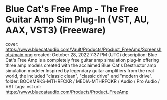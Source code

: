 # Blue Cat's Free Amp - The Free Guitar Amp Sim Plug-In (VST, AU, AAX, VST3) (Freeware)

cover: https://www.bluecataudio.com/Vault/Products/Product_FreeAmp/Screenshots/main.png
created: October 28, 2022 7:37 PM (UTC)
description: Blue Cat's Free Amp is a completely free guitar amp simulation plug-in offering three amp models created with the acclaimed Blue Cat's Destructor amp simulation modeler.Inspired by legendary guitar amplifiers from the real world, the included "classic clean", "classic drive" and "modern drive".
folder: BOOKMRKS-MTHRFCKR / MEDIA-MTHRFCKR / Audio / Pro Audio / VST
tags: vst
url: https://www.bluecataudio.com/Products/Product_FreeAmp